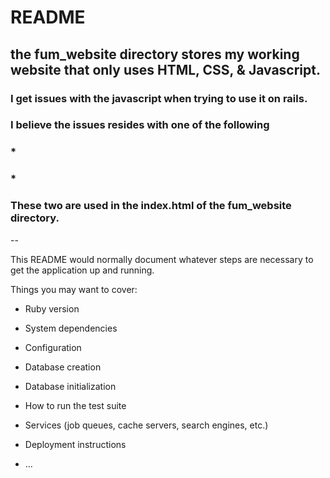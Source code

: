 # README

## the fum_website directory stores my working website that only uses HTML, CSS, & Javascript. 
### I get issues with the javascript when trying to use it on rails. 
### I believe the issues resides with one of the following

### * <script src="https://ajax.googleapis.com/ajax/libs/jquery/3.1.1/jquery.min.js"></script>

### * <script src="https://cdnjs.cloudflare.com/ajax/libs/jquery-easing/1.3/jquery.easing.min.js"></script>
### These two are used in the index.html of the fum_website directory. 

--

This README would normally document whatever steps are necessary to get the
application up and running.

Things you may want to cover:

* Ruby version

* System dependencies

* Configuration

* Database creation

* Database initialization

* How to run the test suite

* Services (job queues, cache servers, search engines, etc.)

* Deployment instructions

* ...
